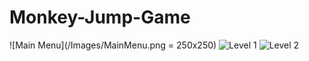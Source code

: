 # Monkey-Jump-Game
![Main Menu](/Images/MainMenu.png = 250x250)
![Level 1](Images/level1.gif)
![Level 2](/Images/level2.gif)
